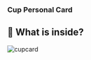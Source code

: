 ### Cup Personal Card

## :rocket: What is inside?



![cupcard](https://user-images.githubusercontent.com/47711649/198995584-10fb549a-8d64-4549-a365-31600b54e8f8.gif)
